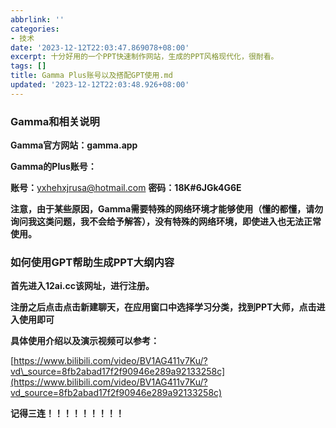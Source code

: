 ```yaml
---
abbrlink: ''
categories:
- 技术
date: '2023-12-12T22:03:47.869078+08:00'
excerpt: 十分好用的一个PPT快速制作网站，生成的PPT风格现代化，很耐看。
tags: []
title: Gamma Plus账号以及搭配GPT使用.md
updated: '2023-12-12T22:03:48.926+08:00'
---
```

### Gamma和相关说明

**Gamma官方网站：gamma.app**

**Gamma的Plus账号：**

**账号：**[yxhehxjrusa@hotmail.com](mailto:yxhehxjrusa@hotmail.com) **密码：18K#6JGk4G6E**

**注意，由于某些原因，Gamma需要特殊的网络环境才能够使用（懂的都懂，请勿询问我这类问题，我不会给予解答），没有特殊的网络环境，即使进入也无法正常使用。**

### 如何使用GPT帮助生成PPT大纲内容

**首先进入12ai.cc该网址，进行注册。**

**注册之后点击点击新建聊天，在应用窗口中选择学习分类，找到PPT大师，点击进入使用即可**

**具体使用介绍以及演示视频可以参考：**

[https://www.bilibili.com/video/BV1AG411v7Ku/?vd\_source=8fb2abad17f2f90946e289a92133258c](https://www.bilibili.com/video/BV1AG411v7Ku/?vd_source=8fb2abad17f2f90946e289a92133258c)

**记得三连！！！！！！！！！**
